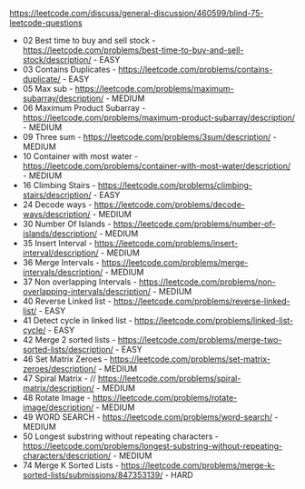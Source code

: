 https://leetcode.com/discuss/general-discussion/460599/blind-75-leetcode-questions

- 02 Best time to buy and sell stock - https://leetcode.com/problems/best-time-to-buy-and-sell-stock/description/ - EASY
- 03 Contains Duplicates - https://leetcode.com/problems/contains-duplicate/ - EASY
- 05 Max sub - https://leetcode.com/problems/maximum-subarray/description/ - MEDIUM
- 06 Maximum Product Subarray - https://leetcode.com/problems/maximum-product-subarray/description/ - MEDIUM
- 09 Three sum - https://leetcode.com/problems/3sum/description/ - MEDIUM
- 10 Container with most water - https://leetcode.com/problems/container-with-most-water/description/ - MEDIUM
- 16 Climbing Stairs - https://leetcode.com/problems/climbing-stairs/description/ - EASY
- 24 Decode ways - https://leetcode.com/problems/decode-ways/description/ - MEDIUM
- 30 Number Of Islands - https://leetcode.com/problems/number-of-islands/description/ - MEDIUM
- 35 Insert Interval - https://leetcode.com/problems/insert-interval/description/ - MEDIUM
- 36 Merge Intervals - https://leetcode.com/problems/merge-intervals/description/ - MEDIUM
- 37 Non overlapping Intervals - https://leetcode.com/problems/non-overlapping-intervals/description/ - MEDIUM
- 40 Reverse Linked list - https://leetcode.com/problems/reverse-linked-list/ - EASY
- 41 Detect cycle in linked list - https://leetcode.com/problems/linked-list-cycle/ - EASY
- 42 Merge 2 sorted lists - https://leetcode.com/problems/merge-two-sorted-lists/description/ - EASY
- 46 Set Matrix Zeroes - https://leetcode.com/problems/set-matrix-zeroes/description/ - MEDIUM
- 47 Spiral Matrix - // https://leetcode.com/problems/spiral-matrix/description/ - MEDIUM
- 48 Rotate Image - https://leetcode.com/problems/rotate-image/description/ - MEDIUM
- 49 WORD SEARCH - https://leetcode.com/problems/word-search/ - MEDIUM
- 50 Longest substring without repeating characters - https://leetcode.com/problems/longest-substring-without-repeating-characters/description/ - MEDIUM
- 74 Merge K Sorted Lists - https://leetcode.com/problems/merge-k-sorted-lists/submissions/847353139/ - HARD
